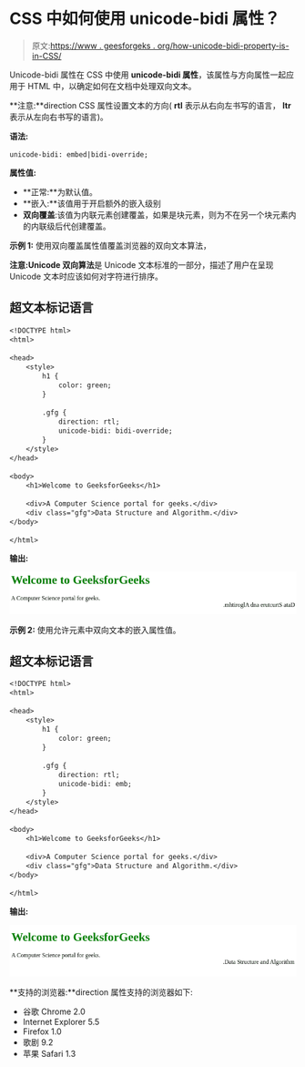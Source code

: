 # CSS 中如何使用 unicode-bidi 属性？

> 原文:[https://www . geesforgeks . org/how-unicode-bidi-property-is-in-CSS/](https://www.geeksforgeeks.org/how-unicode-bidi-property-is-used-in-css/)

Unicode-bidi 属性在 CSS 中使用 **unicode-bidi 属性**，该属性与方向属性一起应用于 HTML 中，以确定如何在文档中处理双向文本。

**注意:**direction CSS 属性设置文本的方向( **rtl** 表示从右向左书写的语言， **ltr** 表示从左向右书写的语言)。

**语法:**

```
unicode-bidi: embed|bidi-override;
```

**属性值:**

*   **正常:**为默认值。
*   **嵌入:**该值用于开启额外的嵌入级别
*   **双向覆盖**:该值为内联元素创建覆盖，如果是块元素，则为不在另一个块元素内的内联级后代创建覆盖。

**示例 1:** 使用双向覆盖属性值覆盖浏览器的双向文本算法，

**注意:Unicode 双向算法**是 Unicode 文本标准的一部分，描述了用户在呈现 Unicode 文本时应该如何对字符进行排序。

## 超文本标记语言

```
<!DOCTYPE html>
<html>

<head>
    <style>
        h1 {
            color: green;
        }

        .gfg {
            direction: rtl;
            unicode-bidi: bidi-override;
        }
    </style>
</head>

<body>
    <h1>Welcome to GeeksforGeeks</h1>

    <div>A Computer Science portal for geeks.</div>
    <div class="gfg">Data Structure and Algorithm.</div>
</body>

</html>
```

**输出:**

![](img/6929509dddd8dc463a292013fbe2d90e.png)

**示例 2:** 使用允许元素中双向文本的嵌入属性值。

## 超文本标记语言

```
<!DOCTYPE html>
<html>

<head>
    <style>
        h1 {
            color: green;
        }

        .gfg {
            direction: rtl;
            unicode-bidi: emb;
        }
    </style>
</head>

<body>
    <h1>Welcome to GeeksforGeeks</h1>

    <div>A Computer Science portal for geeks.</div>
    <div class="gfg">Data Structure and Algorithm.</div>
</body>

</html>
```

**输出:**

![](img/851aed0ee60b9aa35bb31697975f9d67.png)

**支持的浏览器:**direction 属性支持的浏览器如下:

*   谷歌 Chrome 2.0
*   Internet Explorer 5.5
*   Firefox 1.0
*   歌剧 9.2
*   苹果 Safari 1.3